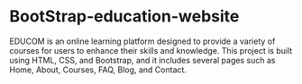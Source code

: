 # BootStrap-education-website
EDUCOM is an online learning platform designed to provide a variety of courses for users to enhance their skills and knowledge. This project is built using HTML, CSS, and Bootstrap, and it includes several pages such as Home, About, Courses, FAQ, Blog, and Contact.
